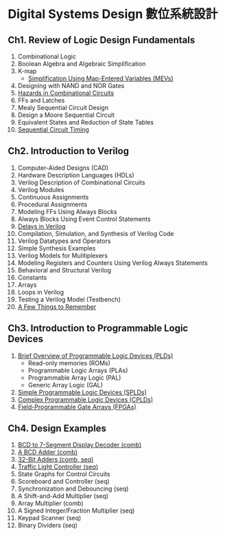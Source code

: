 # Digital Systems Design 數位系統設計

## Ch1. Review of Logic Design Fundamentals
1. Combinational Logic
2. Boolean Algebra and Algebraic Simplification
3. K-map
    - [Simplification Using Map-Entered Variables (MEVs)][1.3]
4. Designing with NAND and NOR Gates
5. [Hazards in Combinational Circuits][1.5]
6. FFs and Latches
7. Mealy Sequential Circuit Design
8. Design a Moore Sequential Circuit
9. Equivalent States and Reduction of State Tables
10. [Sequential Circuit Timing][1.10]

[1.3]: Ch1/1.03K-MapsAndMEVs.pdf
[1.5]: Ch1/1.05HazardsInCombCkts.pdf
[1.10]: Ch1/1.10SeqCktTiming.pdf

## Ch2. Introduction to Verilog
1. Computer-Aided Designs (CAD)
2. Hardware Description Languages (HDLs)
3. Verilog Description of Combinational Circuits
4. Verilog Modules
5. Continuous Assignments
6. Procedural Assignments
7. Modeling FFs Using Always Blocks
8. Always Blocks Using Event Control Statements
9. [Delays in Verilog][2.9]
10. Compilation, Simulation, and Synthesis of Verilog Code
11. Verilog Datatypes and Operators
12. Simple Synthesis Examples
13. Verilog Models for Mulitiplexers
14. Modeling Registers and Counters Using Verilog Always Statements
15. Behavioral and Structural Verilog
16. Constants
17. Arrays
18. Loops in Verilog
19. Testing a Verilog Model (Testbench)
20. [A Few Things to Remember][2.20]

[2.9]: Ch2/2.09Delays.pdf
[2.20]: Ch2/2.20VerilogTips.pdf

## Ch3. Introduction to Programmable Logic Devices
1. [Brief Overview of Programmable Logic Devices (PLDs)][3.1]
    - Read-only memories (ROMs)
    - Programmable Logic Arrays (PLAs)
    - Programmable Array Logic (PAL)
    - Generic Array Logic (GAL)
2. [Simple Programmable Logic Devices (SPLDs)][3.2]
3. [Complex Programmable Logic Devices (CPLDs)][3.3]
4. [Field-Programmable Gate Arrays (FPGAs)][3.4]

[3.1]: Ch3/3.01PLDsOverview.pdf
[3.2]: Ch3/3.02SPLDs.pdf
[3.3]: Ch3/3.03CPLDs.pdf
[3.4]: Ch3/3.04FPGAs.pdf

## Ch4. Design Examples
1. [BCD to 7-Segment Display Decoder (comb)][4.1]
2. [A BCD Adder (comb)][4.2]
3. [32-Bit Adders (comb, seq)][4.3]
4. [Traffic Light Controller (seq)][4.4]
5. State Graphs for Control Circuits
6. Scoreboard and Controller (seq)
7. Synchronization and Debouncing (seq)
8. A Shift-and-Add Multiplier (seq)
9. Array Multiplier (comb)
10. A Signed Integer/Fraction Multiplier (seq)
11. Keypad Scanner (seq)
12. Binary Dividers (seq)

[4.1]: Ch4/01.BCDTo7Seg/
[4.2]: Ch4/02.BCDAdder/
[4.3]: Ch4/03.32BitCLA/
[4.4]: Ch4/04.TrafficLightController/
